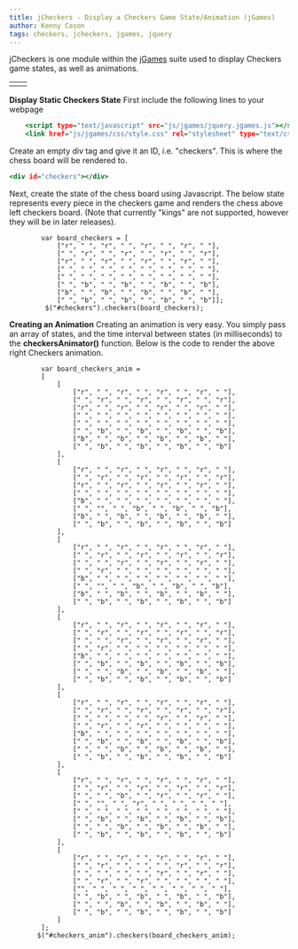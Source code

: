 ```yaml
---
title: jCheckers - Display a Checkers Game State/Animation (jGames)
author: Kenny Cason
tags: checkers, jcheckers, jgames, jquery
---
```


jCheckers is one module within the <a href="/posts/2011-08-08-jgames.html">jGames</a> suite used to display Checkers game states, as well as animations.

<table><tr>
<td><div id="checkers"></div></td>
<td><div id="checkers_anim"></div></td>
</tr></table>

<strong>Display Static Checkers State</strong>
First include the following lines to your webpage

```{.html .numberLines startFrom="1"}
    <script type="text/javascript" src="js/jgames/jquery.jgames.js"></script>
    <link href="js/jgames/css/style.css" rel="stylesheet" type="text/css" />

```
Create an empty div tag and give it an ID, i.e. "checkers". This is where the chess board will be rendered to.

```{.html .numberLines startFrom="1"}
<div id="checkers"></div>

```
Next, create the state of the chess board using Javascript. The below state represents every piece in the checkers game and renders the chess above left checkers board. (Note that currently "kings" are not supported, however they will be in later releases).

```{.javascript .numberLines startFrom="1"}
        var board_checkers = [
            ["r", " ", "r", " ", "r", " ", "r", " "],
            [" ", "r", " ", "r", " ", "r", " ", "r"],
            ["r", " ", "r", " ", "r", " ", "r", " "],
            [" ", " ", " ", " ", " ", " ", " ", " "],
            [" ", " ", " ", " ", " ", " ", " ", " "],
            [" ", "b", " ", "b", " ", "b", " ", "b"],
            ["b", " ", "b", " ", "b", " ", "b", " "],
            [" ", "b", " ", "b", " ", "b", " ", "b"]];
         $("#checkers").checkers(board_checkers);
```

<strong>Creating an Animation</strong>
Creating an animation is very easy. You simply pass an array of states, and the time interval between states (in milliseconds) to the <b>checkersAnimator()</b> function. Below is the code to render the above right Checkers animation.

```{.javascript .numberLines startFrom="1"}
        var board_checkers_anim =
        [
            [
                ["r", " ", "r", " ", "r", " ", "r", " "],
                [" ", "r", " ", "r", " ", "r", " ", "r"],
                ["r", " ", "r", " ", "r", " ", "r", " "],
                [" ", " ", " ", " ", " ", " ", " ", " "],
                [" ", " ", " ", " ", " ", " ", " ", " "],
                [" ", "b", " ", "b", " ", "b", " ", "b"],
                ["b", " ", "b", " ", "b", " ", "b", " "],
                [" ", "b", " ", "b", " ", "b", " ", "b"]
            ],
            [
                ["r", " ", "r", " ", "r", " ", "r", " "],
                [" ", "r", " ", "r", " ", "r", " ", "r"],
                ["r", " ", "r", " ", "r", " ", "r", " "],
                [" ", " ", " ", " ", " ", " ", " ", " "],
                ["b", " ", " ", " ", " ", " ", " ", " "],
                [" ", "", " ", "b", " ", "b", " ", "b"],
                ["b", " ", "b", " ", "b", " ", "b", " "],
                [" ", "b", " ", "b", " ", "b", " ", "b"]
            ],
            [
                ["r", " ", "r", " ", "r", " ", "r", " "],
                [" ", "r", " ", "r", " ", "r", " ", "r"],
                [" ", " ", "r", " ", "r", " ", "r", " "],
                [" ", "r", " ", " ", " ", " ", " ", " "],
                ["b", " ", " ", " ", " ", " ", " ", " "],
                [" ", "", " ", "b", " ", "b", " ", "b"],
                ["b", " ", "b", " ", "b", " ", "b", " "],
                [" ", "b", " ", "b", " ", "b", " ", "b"]
            ],
            [
                ["r", " ", "r", " ", "r", " ", "r", " "],
                [" ", "r", " ", "r", " ", "r", " ", "r"],
                [" ", " ", "r", " ", "r", " ", "r", " "],
                [" ", "r", " ", " ", " ", " ", " ", " "],
                ["b", " ", " ", " ", " ", " ", " ", " "],
                [" ", "b", " ", "b", " ", "b", " ", "b"],
                [" ", " ", "b", " ", "b", " ", "b", " "],
                [" ", "b", " ", "b", " ", "b", " ", "b"]
            ],
            [
                ["r", " ", "r", " ", "r", " ", "r", " "],
                [" ", "r", " ", "r", " ", "r", " ", "r"],
                [" ", " ", " ", " ", "r", " ", "r", " "],
                [" ", "r", " ", "r", " ", " ", " ", " "],
                ["b", " ", " ", " ", " ", " ", " ", " "],
                [" ", "b", " ", "b", " ", "b", " ", "b"],
                [" ", " ", "b", " ", "b", " ", "b", " "],
                [" ", "b", " ", "b", " ", "b", " ", "b"]
            ],
            [
                ["r", " ", "r", " ", "r", " ", "r", " "],
                [" ", "r", " ", "r", " ", "r", " ", "r"],
                [" ", " ", "b", " ", "r", " ", "r", " "],
                [" ", "", " ", "r", " ", " ", " ", " "],
                [" ", " ", " ", " ", " ", " ", " ", " "],
                [" ", "b", " ", "b", " ", "b", " ", "b"],
                [" ", " ", "b", " ", "b", " ", "b", " "],
                [" ", "b", " ", "b", " ", "b", " ", "b"]
            ],
            [
                ["r", " ", "r", " ", "r", " ", "r", " "],
                [" ", "r", " ", " ", " ", "r", " ", "r"],
                [" ", " ", " ", " ", "r", " ", "r", " "],
                [" ", "r", " ", "r", " ", " ", " ", " "],
                ["", " ", " ", " ", " ", " ", " ", " "],
                [" ", "b", " ", "b", " ", "b", " ", "b"],
                [" ", " ", "b", " ", "b", " ", "b", " "],
                [" ", "b", " ", "b", " ", "b", " ", "b"]
            ]
        ];
       $("#checkers_anim").checkers(board_checkers_anim);

```
<script src="//ajax.googleapis.com/ajax/libs/jquery/1.6.2/jquery.min.js" type="text/javascript"></script>
<script type="text/javascript" src="/js/jgames/jquery.jgames.js"></script>
<script type="text/javascript" src="/js/jgames/jquery.jgames.demo-data.js"></script>
<link href="/js/jgames/css/style.css" rel="stylesheet" type="text/css" />
<script type="text/javascript">
<!--
$(document).ready(function(){$("#checkers").checkers(board_checkers);$("#checkers_anim").checkersAnimator(board_checkers_anim, 1000);});
//--></script>
